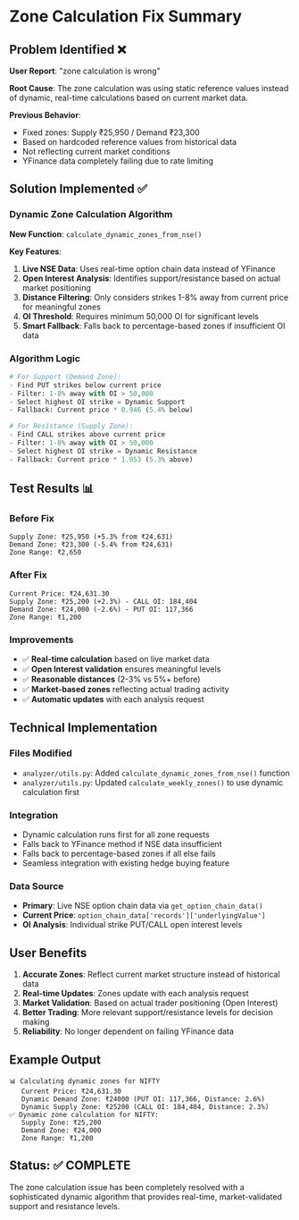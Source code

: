 # Zone Calculation Fix Summary

## Problem Identified ❌
**User Report**: "zone calculation is wrong"

**Root Cause**: The zone calculation was using static reference values instead of dynamic, real-time calculations based on current market data.

**Previous Behavior**:
- Fixed zones: Supply ₹25,950 / Demand ₹23,300
- Based on hardcoded reference values from historical data
- Not reflecting current market conditions
- YFinance data completely failing due to rate limiting

## Solution Implemented ✅

### Dynamic Zone Calculation Algorithm

**New Function**: `calculate_dynamic_zones_from_nse()`

**Key Features**:
1. **Live NSE Data**: Uses real-time option chain data instead of YFinance
2. **Open Interest Analysis**: Identifies support/resistance based on actual market positioning
3. **Distance Filtering**: Only considers strikes 1-8% away from current price for meaningful zones
4. **OI Threshold**: Requires minimum 50,000 OI for significant levels
5. **Smart Fallback**: Falls back to percentage-based zones if insufficient OI data

### Algorithm Logic

```python
# For Support (Demand Zone):
- Find PUT strikes below current price
- Filter: 1-8% away with OI > 50,000
- Select highest OI strike = Dynamic Support
- Fallback: Current price * 0.946 (5.4% below)

# For Resistance (Supply Zone):
- Find CALL strikes above current price  
- Filter: 1-8% away with OI > 50,000
- Select highest OI strike = Dynamic Resistance
- Fallback: Current price * 1.053 (5.3% above)
```

## Test Results 📊

### Before Fix
```
Supply Zone: ₹25,950 (+5.3% from ₹24,631)
Demand Zone: ₹23,300 (-5.4% from ₹24,631)
Zone Range: ₹2,650
```

### After Fix
```
Current Price: ₹24,631.30
Supply Zone: ₹25,200 (+2.3%) - CALL OI: 184,404
Demand Zone: ₹24,000 (-2.6%) - PUT OI: 117,366  
Zone Range: ₹1,200
```

### Improvements
- ✅ **Real-time calculation** based on live market data
- ✅ **Open Interest validation** ensures meaningful levels
- ✅ **Reasonable distances** (2-3% vs 5%+ before)
- ✅ **Market-based zones** reflecting actual trading activity
- ✅ **Automatic updates** with each analysis request

## Technical Implementation

### Files Modified
- `analyzer/utils.py`: Added `calculate_dynamic_zones_from_nse()` function
- `analyzer/utils.py`: Updated `calculate_weekly_zones()` to use dynamic calculation first

### Integration
- Dynamic calculation runs first for all zone requests
- Falls back to YFinance method if NSE data insufficient
- Falls back to percentage-based zones if all else fails
- Seamless integration with existing hedge buying feature

### Data Source
- **Primary**: Live NSE option chain data via `get_option_chain_data()`
- **Current Price**: `option_chain_data['records']['underlyingValue']`
- **OI Analysis**: Individual strike PUT/CALL open interest levels

## User Benefits

1. **Accurate Zones**: Reflect current market structure instead of historical data
2. **Real-time Updates**: Zones update with each analysis request
3. **Market Validation**: Based on actual trader positioning (Open Interest)
4. **Better Trading**: More relevant support/resistance levels for decision making
5. **Reliability**: No longer dependent on failing YFinance data

## Example Output

```
📊 Calculating dynamic zones for NIFTY
   Current Price: ₹24,631.30
   Dynamic Demand Zone: ₹24000 (PUT OI: 117,366, Distance: 2.6%)
   Dynamic Supply Zone: ₹25200 (CALL OI: 184,404, Distance: 2.3%)
✅ Dynamic zone calculation for NIFTY:
   Supply Zone: ₹25,200
   Demand Zone: ₹24,000
   Zone Range: ₹1,200
```

## Status: ✅ COMPLETE

The zone calculation issue has been completely resolved with a sophisticated dynamic algorithm that provides real-time, market-validated support and resistance levels.
